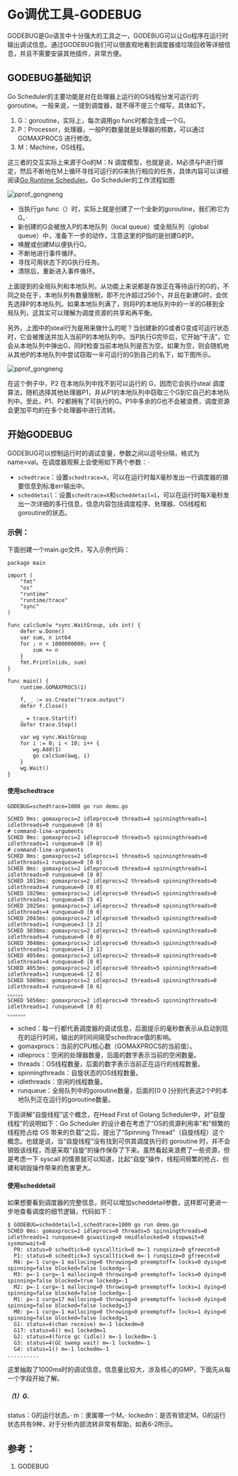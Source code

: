 # Go调优工具-GODEBUG

GODEBUG是Go语言中十分强大的工具之一，GODEBUG可以让Go程序在运行时输出调试信息。通过GODEBUG我们可以很直观地看到调度器或垃圾回收等详细信息，并且不需要安装其他插件，非常方便。

## GODEBUG基础知识

Go Scheduler的主要功能是对在处理器上运行的OS线程分发可运行的goroutine。一般来说，一提到调度器，就不得不提三个缩写，具体如下。

1. G：goroutine，实际上，每次调用go func时都会生成一个G。
2.  P：Processor，处理器，一般P的数量就是处理器的核数，可以通过GOMAXPROCS 进行修改。
3.  M：Machine，OS线程。

这三者的交互实际上来源于Go的M：N 调度模型，也就是说，M必须与P进行绑定，然后不断地在M上循环寻找可运行的G来执行相应的任务，具体内容可以详细阅读[Go Runtime Scheduler](https://www.jianshu.com/p/2f5b0aaec856)。Go Scheduler的工作流程如图

![pprof_gongneng](images/godebug-01.png)



- 当执行go func（）时，实际上就是创建了一个全新的goroutine，我们称它为G。·
- 新创建的G会被放入P的本地队列（local queue）或全局队列（global queue）中，准备下一步的动作，注意这里的P指的是创建G的P。
- 唤醒或创建M以便执行G。
- 不断地进行事件循环。
- 寻找可用状态下的G执行任务。
- 清除后，重新进入事件循环。

上面提到的全局队列和本地队列，从功能上来说都是存放正在等待运行的G的，不同之处在于，本地队列有数量限制，即不允许超过256个，并且在新建G时，会优先选择P的本地队列。如果本地队列满了，则将P的本地队列中的一半的G移到全局队列，这其实可以理解为调度资源的共享和再平衡。



另外，上图中的steal行为是用来做什么的呢？当创建新的G或者G变成可运行状态时，它会被推送并加入当前P的本地队列中。当P执行G完毕后，它开始“干活”，它会从本地队列中弹出G，同时检查当前本地队列是否为空。如果为空，则会随机地从其他P的本地队列中尝试窃取一半可运行的G到自己的名下，如下图所示。

![pprof_gongneng](images/godebug-02.png)

在这个例子中，P2 在本地队列中找不到可以运行的 G，因而它会执行steal 调度算法，随机选择其他处理器P1，并从P1的本地队列中窃取三个G到它自己的本地队列中。至此，P1、P2都拥有了可执行的G。P1中多余的G也不会被浪费，调度资源会更加平均的在多个处理器中进行流转。

## 开始GODEBUG

GODEBUG可以控制运行时的调试变量，参数之间以逗号分隔，格式为name=val。在调度器观察上会使用如下两个参数：·

- `schedtrace`：设置`schedtrace=X`，可以在运行时每X毫秒发出一行调度器的摘要信息到标准err输出中。
- `scheddetail`：设置`schedtrace=X`和`scheddetail=1`，可以在运行时每X毫秒发出一次详细的多行信息，信息内容包括调度程序、处理器、OS线程和goroutine的状态。

### 示例：

下面创建一个main.go文件，写入示例代码：

```
package main

import (
	"fmt"
	"os"
	"runtime"
	"runtime/trace"
	"sync"
)

func calcSum(w *sync.WaitGroup, idx int) {
	defer w.Done()
	var sum, n int64
	for ; n < 1000000000; n++ {
		sum += n
	}
	fmt.Println(idx, sum)
}

func main() {
	runtime.GOMAXPROCS(1)

	f, _ := os.Create("trace.output")
	defer f.Close()

	_ = trace.Start(f)
	defer trace.Stop()

	var wg sync.WaitGroup
	for i := 0; i < 10; i++ {
		wg.Add(1)
		go calcSum(&wg, i)
	}
	wg.Wait()
}
```

#### 使用schedtrace

```
GODEBUG=schedtrace=1000 go run demo.go

SCHED 0ms: gomaxprocs=2 idleprocs=0 threads=4 spinningthreads=1 idlethreads=0 runqueue=0 [0 0]
# command-line-arguments
SCHED 0ms: gomaxprocs=2 idleprocs=0 threads=5 spinningthreads=0 idlethreads=1 runqueue=0 [0 0]
# command-line-arguments
SCHED 0ms: gomaxprocs=2 idleprocs=1 threads=5 spinningthreads=0 idlethreads=1 runqueue=0 [0 0]
SCHED 0ms: gomaxprocs=2 idleprocs=0 threads=4 spinningthreads=1 idlethreads=0 runqueue=0 [0 0]
SCHED 1013ms: gomaxprocs=2 idleprocs=2 threads=8 spinningthreads=0 idlethreads=4 runqueue=0 [0 0]
SCHED 1029ms: gomaxprocs=2 idleprocs=0 threads=5 spinningthreads=0 idlethreads=1 runqueue=0 [5 4]
SCHED 2025ms: gomaxprocs=2 idleprocs=2 threads=8 spinningthreads=0 idlethreads=4 runqueue=0 [0 0]
SCHED 2043ms: gomaxprocs=2 idleprocs=0 threads=5 spinningthreads=0 idlethreads=1 runqueue=3 [3 2]
SCHED 3038ms: gomaxprocs=2 idleprocs=2 threads=8 spinningthreads=0 idlethreads=4 runqueue=0 [0 0]
SCHED 3048ms: gomaxprocs=2 idleprocs=0 threads=5 spinningthreads=0 idlethreads=1 runqueue=4 [3 1]
SCHED 4054ms: gomaxprocs=2 idleprocs=2 threads=8 spinningthreads=0 idlethreads=4 runqueue=0 [0 0]
SCHED 4053ms: gomaxprocs=2 idleprocs=0 threads=5 spinningthreads=0 idlethreads=1 runqueue=6 [2 0]
SCHED 5089ms: gomaxprocs=2 idleprocs=2 threads=8 spinningthreads=0 idlethreads=4 runqueue=0 [0 0]
。。。。。。
SCHED 5056ms: gomaxprocs=2 idleprocs=0 threads=5 spinningthreads=0 idlethreads=1 runqueue=0 [0 0]
。。。。。。。

```

- sched：每一行都代表调度器的调试信息，后面提示的毫秒数表示从启动到现在的运行时间，输出的时间间隔受schedtrace值的影响。
- gomaxprocs：当前的CPU核心数（GOMAXPROCS的当前值）。
- idleprocs：空闲的处理器数量，后面的数字表示当前的空闲数量。
- threads：OS线程数量，后面的数字表示当前正在运行的线程数量。
- spinningthreads：自旋状态的OS线程数量。
- idlethreads：空闲的线程数量。
- runqueue：全局队列中的goroutine数量，后面的[0 0 ]分别代表这2个P的本地队列正在运行的goroutine数量。

下面讲解“自旋线程”这个概念，在Head First of Golang Scheduler中，对“自旋线程”的说明如下：Go Scheduler 的设计者在考虑了“OS的资源利用率”和“频繁的线程抢占给 OS 带来的负载”之后，提出了“Spinning Thread”（自旋线程）这个概念。也就是说，当“自旋线程”没有找到可供其调度执行的 goroutine 时，并不会销毁该线程，而是采取“自旋”的操作保存了下来。虽然看起来浪费了一些资源，但是考虑一下 syscall 的情景就可以知道，比起“自旋”操作，线程间频繁的抢占、创建和销毁操作带来的危害更大。

#### 使用scheddetail

如果想要看到调度器的完整信息，则可以增加scheddetail参数，这样即可更进一步地查看调度的细节逻辑，代码如下：

```
$ GODEBUG=scheddetail=1,schedtrace=1000 go run demo.go
SCHED 0ms: gomaxprocs=2 idleprocs=0 threads=5 spinningthreads=0 idlethreads=1 runqueue=0 gcwaiting=0 nmidlelocked=0 stopwait=0 sysmonwait=0
  P0: status=0 schedtick=0 syscalltick=0 m=-1 runqsize=0 gfreecnt=0
  P1: status=0 schedtick=3 syscalltick=0 m=-1 runqsize=0 gfreecnt=0
  M4: p=-1 curg=-1 mallocing=0 throwing=0 preemptoff= locks=0 dying=0 spinning=false blocked=false lockedg=-1
  M3: p=-1 curg=-1 mallocing=0 throwing=0 preemptoff= locks=0 dying=0 spinning=false blocked=true lockedg=-1
  M2: p=-1 curg=-1 mallocing=0 throwing=0 preemptoff= locks=1 dying=0 spinning=false blocked=false lockedg=-1
  M1: p=-1 curg=17 mallocing=0 throwing=0 preemptoff= locks=0 dying=0 spinning=false blocked=false lockedg=17
  M0: p=-1 curg=-1 mallocing=0 throwing=0 preemptoff= locks=1 dying=0 spinning=false blocked=false lockedg=1
  G1: status=4(chan receive) m=-1 lockedm=0
  G17: status=6() m=1 lockedm=1
  G2: status=4(force gc (idle)) m=-1 lockedm=-1
  G3: status=4(GC sweep wait) m=-1 lockedm=-1
  G4: status=1() m=-1 lockedm=-1
..........
```

这里抽取了1000ms时的调试信息，信息量比较大，涉及核心的GMP，下面先从每一个字段开始了解。

##### （1）G.

status：G的运行状态。· m：隶属哪一个M。· lockedm：是否有锁定M。G的运行状态共有9种，对于分析内部流转非常有帮助，如表6-2所示。





## 参考：

1. GODEBUG